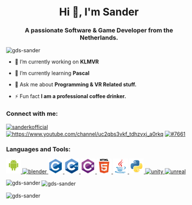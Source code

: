 <h1 align="center">Hi 👋, I'm Sander</h1>
<h3 align="center">A passionate Software & Game Developer from the Netherlands.</h3>

<p align="left"> <img src="https://komarev.com/ghpvc/?username=gds-sander&label=Profile%20views&color=0e75b6&style=flat" alt="gds-sander" /> </p>

- 🔭 I’m currently working on **KLMVR**

- 🌱 I’m currently learning **Pascal**

- 💬 Ask me about **Programming & VR Related stuff.**

- ⚡ Fun fact **I am a professional coffee drinker.**

<h3 align="left">Connect with me:</h3>
<p align="left">
<a href="https://instagram.com/sanderkofficial" target="blank"><img align="center" src="https://raw.githubusercontent.com/rahuldkjain/github-profile-readme-generator/master/src/images/icons/Social/instagram.svg" alt="sanderkofficial" height="30" width="40" /></a>
<a href="https://www.youtube.com/c/https://www.youtube.com/channel/uc2qbs3vkf_tdhzvxj_a0rkq" target="blank"><img align="center" src="https://raw.githubusercontent.com/rahuldkjain/github-profile-readme-generator/master/src/images/icons/Social/youtube.svg" alt="https://www.youtube.com/channel/uc2qbs3vkf_tdhzvxj_a0rkq" height="30" width="40" /></a>
<a href="https://discord.gg/#7661" target="blank"><img align="center" src="https://raw.githubusercontent.com/rahuldkjain/github-profile-readme-generator/master/src/images/icons/Social/discord.svg" alt="#7661" height="30" width="40" /></a>
</p>

<h3 align="left">Languages and Tools:</h3>
<p align="left"> <a href="https://developer.android.com" target="_blank" rel="noreferrer"> <img src="https://raw.githubusercontent.com/devicons/devicon/master/icons/android/android-original-wordmark.svg" alt="android" width="40" height="40"/> </a> <a href="https://www.blender.org/" target="_blank" rel="noreferrer"> <img src="https://download.blender.org/branding/community/blender_community_badge_white.svg" alt="blender" width="40" height="40"/> </a> <a href="https://www.cprogramming.com/" target="_blank" rel="noreferrer"> <img src="https://raw.githubusercontent.com/devicons/devicon/master/icons/c/c-original.svg" alt="c" width="40" height="40"/> </a> <a href="https://www.w3schools.com/cpp/" target="_blank" rel="noreferrer"> <img src="https://raw.githubusercontent.com/devicons/devicon/master/icons/cplusplus/cplusplus-original.svg" alt="cplusplus" width="40" height="40"/> </a> <a href="https://www.w3schools.com/cs/" target="_blank" rel="noreferrer"> <img src="https://raw.githubusercontent.com/devicons/devicon/master/icons/csharp/csharp-original.svg" alt="csharp" width="40" height="40"/> </a> <a href="https://www.w3.org/html/" target="_blank" rel="noreferrer"> <img src="https://raw.githubusercontent.com/devicons/devicon/master/icons/html5/html5-original-wordmark.svg" alt="html5" width="40" height="40"/> </a> <a href="https://www.java.com" target="_blank" rel="noreferrer"> <img src="https://raw.githubusercontent.com/devicons/devicon/master/icons/java/java-original.svg" alt="java" width="40" height="40"/> </a> <a href="https://www.python.org" target="_blank" rel="noreferrer"> <img src="https://raw.githubusercontent.com/devicons/devicon/master/icons/python/python-original.svg" alt="python" width="40" height="40"/> </a> <a href="https://unity.com/" target="_blank" rel="noreferrer"> <img src="https://www.vectorlogo.zone/logos/unity3d/unity3d-icon.svg" alt="unity" width="40" height="40"/> </a> <a href="https://unrealengine.com/" target="_blank" rel="noreferrer"> <img src="https://raw.githubusercontent.com/kenangundogan/fontisto/036b7eca71aab1bef8e6a0518f7329f13ed62f6b/icons/svg/brand/unreal-engine.svg" alt="unreal" width="40" height="40"/> </a> </p>

<p><img align="left" src="https://github-readme-stats.vercel.app/api/top-langs?username=gds-sander&show_icons=true&locale=en&layout=compact" alt="gds-sander" /></p>

<p>&nbsp;<img align="center" src="https://github-readme-stats.vercel.app/api?username=gds-sander&show_icons=true&locale=en" alt="gds-sander" /></p>

<p><img align="center" src="https://github-readme-streak-stats.herokuapp.com/?user=gds-sander&" alt="gds-sander" /></p>

